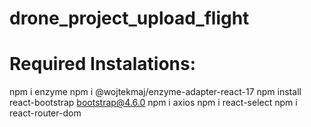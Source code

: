# drone_project_upload_flight
# Required Instalations:
npm i enzyme
npm i @wojtekmaj/enzyme-adapter-react-17
npm install react-bootstrap bootstrap@4.6.0
npm i axios
npm i react-select
npm i react-router-dom
